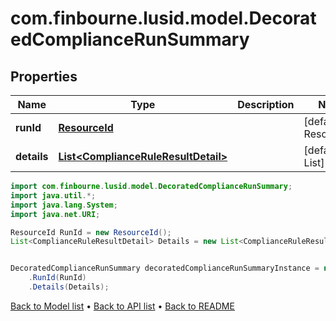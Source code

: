 # com.finbourne.lusid.model.DecoratedComplianceRunSummary

## Properties

Name | Type | Description | Notes
------------ | ------------- | ------------- | -------------
**runId** | [**ResourceId**](ResourceId.md) |  | [default to ResourceId]
**details** | [**List&lt;ComplianceRuleResultDetail&gt;**](ComplianceRuleResultDetail.md) |  | [default to List<ComplianceRuleResultDetail>]

```java
import com.finbourne.lusid.model.DecoratedComplianceRunSummary;
import java.util.*;
import java.lang.System;
import java.net.URI;

ResourceId RunId = new ResourceId();
List<ComplianceRuleResultDetail> Details = new List<ComplianceRuleResultDetail>();


DecoratedComplianceRunSummary decoratedComplianceRunSummaryInstance = new DecoratedComplianceRunSummary()
    .RunId(RunId)
    .Details(Details);
```


[Back to Model list](../README.md#documentation-for-models) &#8226; [Back to API list](../README.md#documentation-for-api-endpoints) &#8226; [Back to README](../README.md)
